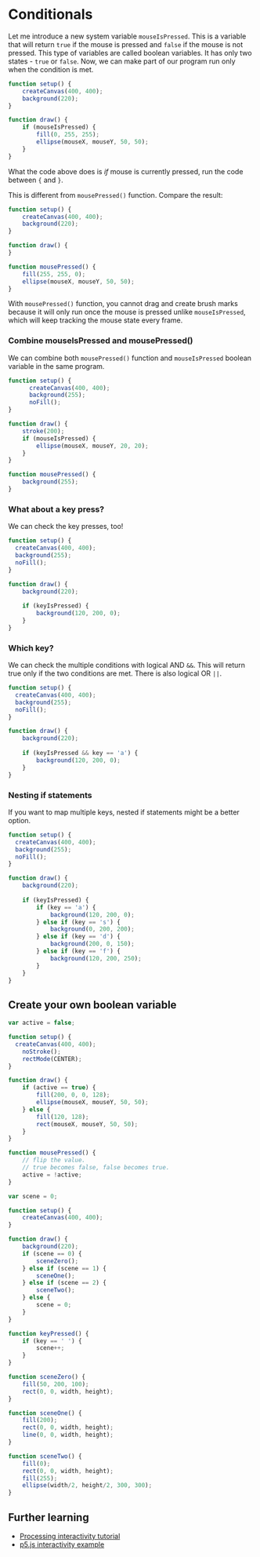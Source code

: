 # Conditionals

Let me introduce a new system variable `mouseIsPressed`. This is a variable that will return `true` if the mouse is pressed and `false` if the mouse is not pressed. This type of variables are called boolean variables. It has only two states - `true` or `false`. Now, we can make part of our program run only when the condition is met.

```js
function setup() {
	createCanvas(400, 400);
	background(220);
}

function draw() {
	if (mouseIsPressed) {
		fill(0, 255, 255);
		ellipse(mouseX, mouseY, 50, 50);
	}
}
```

What the code above does is *if* mouse is currently pressed, run the code between `{` and `}`.

This is different from `mousePressed()` function. Compare the result:

```js
function setup() {
	createCanvas(400, 400);
	background(220);
}

function draw() {
}

function mousePressed() {
	fill(255, 255, 0);
	ellipse(mouseX, mouseY, 50, 50);
}
```

With `mousePressed()` function, you cannot drag and create brush marks because it will only run once the mouse is pressed unlike `mouseIsPressed`, which will keep tracking the mouse state every frame.

### Combine mouseIsPressed and mousePressed()

We can combine both `mousePressed()` function and `mouseIsPressed` boolean variable in the same program.

```js
function setup() {
	  createCanvas(400, 400);
	  background(255);
	  noFill();
}

function draw() {
 	stroke(200);
	if (mouseIsPressed) {
		ellipse(mouseX, mouseY, 20, 20);
	}
}

function mousePressed() {
	background(255);
}
```


### What about a key press?

We can check the key presses, too!

```js
function setup() {
  createCanvas(400, 400);
  background(255);
  noFill();
}

function draw() {
	background(220);
	
	if (keyIsPressed) {
		background(120, 200, 0);
	}
}
```

### Which key?

We can check the multiple conditions with logical AND `&&`. This will return true only if the two conditions are met. There is also logical OR `||`.

```js
function setup() {
  createCanvas(400, 400);
  background(255);
  noFill();
}

function draw() {
	background(220);
	
	if (keyIsPressed && key == 'a') {
		background(120, 200, 0);
	}
}
```

### Nesting if statements

If you want to map multiple keys, nested if statements might be a better option.

```js
function setup() {
  createCanvas(400, 400);
  background(255);
  noFill();
}

function draw() {
	background(220);
	
	if (keyIsPressed) {
		if (key == 'a') {
			background(120, 200, 0);
		} else if (key == 's') {
			background(0, 200, 200);
		} else if (key == 'd') {
			background(200, 0, 150);
		} else if (key == 'f') {
			background(120, 200, 250);
		}
	}
}
```

## Create your own boolean variable

```js
var active = false;

function setup() {
  createCanvas(400, 400);
	noStroke();
	rectMode(CENTER);
}

function draw() {
	if (active == true) {
		fill(200, 0, 0, 128);
		ellipse(mouseX, mouseY, 50, 50);
	} else {
		fill(120, 128);
		rect(mouseX, mouseY, 50, 50);
	}
}

function mousePressed() {
	// flip the value.
	// true becomes false, false becomes true.
	active = !active;
}
```

```js
var scene = 0;

function setup() {
	createCanvas(400, 400);
}

function draw() {
	background(220);
	if (scene == 0) {
		sceneZero();
	} else if (scene == 1) {
		sceneOne();
	} else if (scene == 2) {
		sceneTwo();
	} else {
		scene = 0;
	}
}

function keyPressed() {
	if (key == ' ') {
		scene++;
	}
}

function sceneZero() {
	fill(50, 200, 100);
	rect(0, 0, width, height);
}

function sceneOne() {
	fill(200);
	rect(0, 0, width, height);
	line(0, 0, width, height);
}

function sceneTwo() {
	fill(0);
	rect(0, 0, width, height);
	fill(255);
	ellipse(width/2, height/2, 300, 300);
}
```



## Further learning
- [Processing interactivity tutorial](https://processing.org/tutorials/interactivity/)
- [p5.js interactivity example](https://p5js.org/examples/hello-p5-interactivity-1.html)


